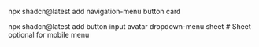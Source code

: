 npx shadcn@latest add navigation-menu button card

npx shadcn@latest add button input avatar dropdown-menu sheet  # Sheet optional for mobile menu

